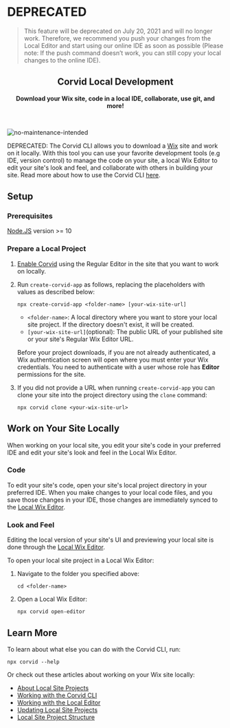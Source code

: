 # DEPRECATED

> This feature will be deprecated on July 20, 2021 and will no longer work.
> Therefore, we recommend you push your changes from the Local Editor and start using our online IDE as soon as possible (Please note: If the push command doesn’t work, you can still copy your local changes to the online IDE).

<h2 align="center">Corvid Local Development</h2>
<p align="center">
  <b>Download your Wix site, code in a local IDE, collaborate, use git, and more!</b>
</p>
<br>

![no-maintenance-intended](https://img.shields.io/badge/-no--maintenance--intended-red)

DEPRECATED: The Corvid CLI allows you to download a [Wix](https://www.wix.com) site and work on it locally. With this tool you can use your favorite development tools (e.g IDE, version control) to manage the code on your site, a local Wix Editor to edit your site's look and feel, and collaborate with others in building your site. Read more about how to use the Corvid CLI [here](https://support.wix.com/en/article/working-with-the-corvid-cli).

## Setup

### Prerequisites

[Node.JS](https://nodejs.org) version >= 10

### Prepare a Local Project

1. [Enable Corvid](https://support.wix.com/en/article/about-corvid-by-wix#to-enable-corvid-on-your-site) using the Regular Editor in the site that you want to work on locally.
1. Run `create-corvid-app` as follows, replacing the placeholders with values as described below:

   ```
   npx create-corvid-app <folder-name> [your-wix-site-url]
   ```

   - `<folder-name>`: A local directory where you want to store your local site project. If the directory doesn't exist, it will be created.
   - `[your-wix-site-url]`(optional): The public URL of your published site or your site's Regular Wix Editor URL.

   Before your project downloads, if you are not already authenticated, a Wix authentication screen will open where you must enter your Wix credentials. You need to authenticate with a user whose role has **Editor** permissions for the site.

1. If you did not provide a URL when running `create-corvid-app` you can clone your site into the project directory using the `clone` command:

   ```
   npx corvid clone <your-wix-site-url>
   ```

## Work on Your Site Locally

When working on your local site, you edit your site's code in your preferred IDE and edit your site's look and feel in the Local Wix Editor.

### Code

To edit your site's code, open your site's local project directory in your preferred IDE. When you make changes to your local code files, and you save those changes in your IDE, those changes are immediately synced to the [Local Wix Editor](https://support.wix.com/en/article/corvid-working-with-the-local-editor).

### Look and Feel

Editing the local version of your site's UI and previewing your local site is done through the [Local Wix Editor](https://support.wix.com/en/article/corvid-working-with-the-local-editor).

To open your local site project in a Local Wix Editor:

1. Navigate to the folder you specified above:

   ```
   cd <folder-name>
   ```

1. Open a Local Wix Editor:
   ```
   npx corvid open-editor
   ```

## Learn More

To learn about what else you can do with the Corvid CLI, run:

```
npx corvid --help
```

Or check out these articles about working on your Wix site locally:

- [About Local Site Projects](https://support.wix.com/en/article/corvid-about-local-site-projects-and-team-collaboration)
- [Working with the Corvid CLI](https://support.wix.com/en/article/working-with-the-corvid-cli)
- [Working with the Local Editor](https://support.wix.com/en/article/corvid-working-with-the-local-editor)
- [Updating Local Site Projects](https://support.wix.com/en/article/corvid-updating-local-site-projects)
- [Local Site Project Structure](https://support.wix.com/en/article/corvid-local-site-project-structure)
